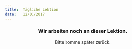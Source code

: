 ```yaml
---
title:  Tägliche Lektion
date:   12/01/2017
---
```


### <center>Wir arbeiten noch an dieser Lektion.</center>
<center>Bitte komme später zurück.</center>